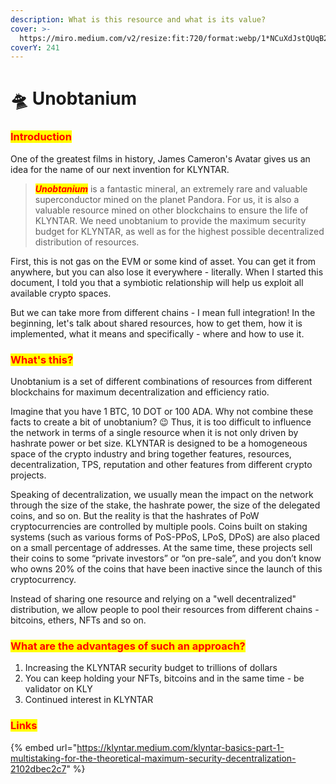 ```yaml
---
description: What is this resource and what is its value?
cover: >-
  https://miro.medium.com/v2/resize:fit:720/format:webp/1*NCuXdJstQUqB2o-kFeTEeQ.jpeg
coverY: 241
---
```


# 🛸 Unobtanium

### <mark style="color:red;">Introduction</mark>

One of the greatest films in history, James Cameron's Avatar gives us an idea for the name of our next invention for KLYNTAR.

> _<mark style="color:red;">**Unobtanium**</mark>_ is a fantastic mineral, an extremely rare and valuable superconductor mined on the planet Pandora. For us, it is also a valuable resource mined on other blockchains to ensure the life of KLYNTAR. We need unobtanium to provide the maximum security budget for KLYNTAR, as well as for the highest possible decentralized distribution of resources.

First, this is not gas on the EVM or some kind of asset. You can get it from anywhere, but you can also lose it everywhere - literally. When I started this document, I told you that a symbiotic relationship will help us exploit all available crypto spaces.

But we can take more from different chains - I mean full integration! In the beginning, let's talk about shared resources, how to get them, how it is implemented, what it means and specifically - where and how to use it.

### <mark style="color:red;">**What's this?**</mark>

Unobtanium is a set of different combinations of resources from different blockchains for maximum decentralization and efficiency ratio.

Imagine that you have 1 BTC, 10 DOT or 100 ADA. Why not combine these facts to create a bit of unobtanium? 😉 Thus, it is too difficult to influence the network in terms of a single resource when it is not only driven by hashrate power or bet size. KLYNTAR is designed to be a homogeneous space of the crypto industry and bring together features, resources, decentralization, TPS, reputation and other features from different crypto projects.

Speaking of decentralization, we usually mean the impact on the network through the size of the stake, the hashrate power, the size of the delegated coins, and so on. But the reality is that the hashrates of PoW cryptocurrencies are controlled by multiple pools. Coins built on staking systems (such as various forms of PoS-PPoS, LPoS, DPoS) are also placed on a small percentage of addresses. At the same time, these projects sell their coins to some “private investors” or “on pre-sale”, and you don’t know who owns 20% of the coins that have been inactive since the launch of this cryptocurrency.

Instead of sharing one resource and relying on a "well decentralized" distribution, we allow people to pool their resources from different chains - bitcoins, ethers, NFTs and so on.

### <mark style="color:red;">**What are the advantages of such an approach?**</mark>

1. Increasing the KLYNTAR security budget to trillions of dollars
2. You can keep holding your NFTs, bitcoins and in the same time - be validator on KLY
3. Continued interest in KLYNTAR

### <mark style="color:red;">Links</mark>

{% embed url="https://klyntar.medium.com/klyntar-basics-part-1-multistaking-for-the-theoretical-maximum-security-decentralization-2102dbec2c7" %}

